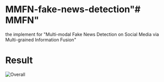 # MMFN-fake-news-detection"# MMFN" 
the implement for "Multi-modal Fake News Detection on Social Media via Multi-grained Information Fusion"
# Result
![Overall](图片链接 "图片title")

